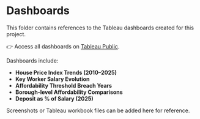 # Dashboards

This folder contains references to the Tableau dashboards created for this project.

👉 Access all dashboards on [Tableau Public](https://public.tableau.com/app/profile/raul.c1685/vizzes).  

Dashboards include:
- **House Price Index Trends (2010–2025)**  
- **Key Worker Salary Evolution**  
- **Affordability Threshold Breach Years**  
- **Borough-level Affordability Comparisons**  
- **Deposit as % of Salary (2025)**  

Screenshots or Tableau workbook files can be added here for reference.

